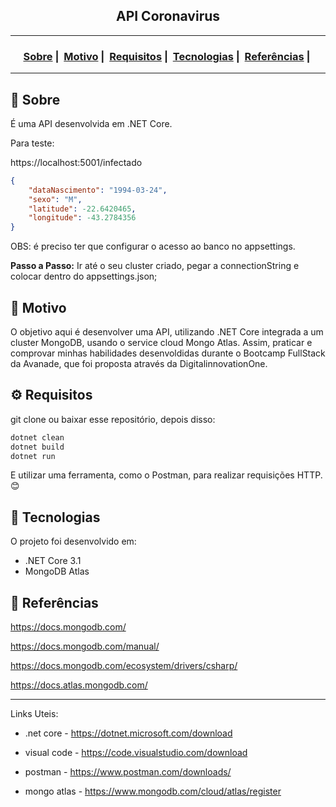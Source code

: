 <h2 align="center">API Coronavirus</h2>

___




<h3 align="center">
  <a href="#about">Sobre</a>&nbsp;|&nbsp;
  <a href="#reason">Motivo</a>&nbsp;|&nbsp;
  <a href="#requirements">Requisitos</a>&nbsp;|&nbsp;
  <a href="#technologies">Tecnologias</a>&nbsp;|&nbsp;
	<a href="#references">Referências</a>&nbsp;|&nbsp;
</h3>

___


<h2 id="about">🔎 Sobre</h2>

É uma API desenvolvida em .NET Core.

Para teste:

https://localhost:5001/infectado

```json
{
	"dataNascimento": "1994-03-24",
	"sexo": "M",
	"latitude": -22.6420465,
	"longitude": -43.2784356
}
```
OBS: é preciso ter que configurar o acesso ao banco no appsettings. 

**Passo a Passo:** Ir até o seu cluster criado, pegar a connectionString e colocar dentro do appsettings.json;

<h2 id="reason">🎯 Motivo</h2>

O objetivo aqui é desenvolver uma API, utilizando .NET Core integrada a um cluster MongoDB, usando o service cloud Mongo Atlas. Assim, praticar e comprovar minhas habilidades desenvoldidas durante o Bootcamp FullStack da Avanade, que foi proposta através da DigitalinnovationOne.

<h2 id="requirements">⚙ Requisitos</h2>

git clone ou baixar esse repositório, depois disso:

```bash
dotnet clean
dotnet build
dotnet run
```
E utilizar uma ferramenta, como o Postman, para realizar requisições HTTP. 😊

<h2 id="technologies">🚀 Tecnologias</h2>

O projeto foi desenvolvido em:

- .NET Core 3.1
- MongoDB Atlas


<h2 id="references">🚀 Referências</h2>

https://docs.mongodb.com/

https://docs.mongodb.com/manual/

https://docs.mongodb.com/ecosystem/drivers/csharp/

https://docs.atlas.mongodb.com/

-----------------------------------------------
Links Uteis:

- .net core - https://dotnet.microsoft.com/download

- visual code - https://code.visualstudio.com/download

- postman - https://www.postman.com/downloads/

- mongo atlas - https://www.mongodb.com/cloud/atlas/register
